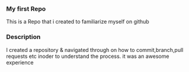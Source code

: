 ### My first Repo
This is a Repo that i created to familiarize myself on github

### Description
I created a repository & navigated through on how to commit,branch,pull requests etc inoder to understand the process. it was an awesome experience


